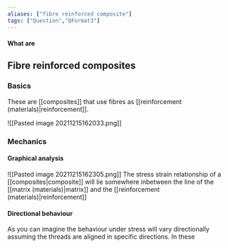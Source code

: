 ```yaml
---
aliases: ["fibre reinforced composite"]
tags: ["Question","QFormat3"]
---
```


#### What are
## Fibre reinforced composites
### Basics
These are [[composites]] that use fibres as [[reinforcement (materials)|reinforcement]].

![[Pasted image 20211215162033.png]]

### Mechanics
#### Graphical analysis
![[Pasted image 20211215162305.png]]
The stress strain relationship of a [[composites|composite]] will lie somewhere inbetween the line of the [[matrix (materials)|matrix]] and the [[reinforcement (materials)|reinforcement]]

#### Directional behaviour
As you can imagine the behaviour under stress will vary directionally assuming the threads are aligned in specific directions. In these 